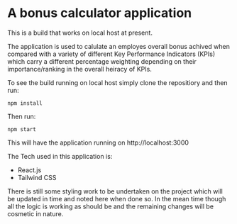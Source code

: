 # A bonus calculator application

This is a build that works on local host at present.

The application is used to calulate an employes overall bonus achived when compared with a variety of different Key Performance Indicators (KPIs) which carry a different percentage weighting depending on their importance/ranking in the overall heiracy of KPIs.

To see the build running on local host simply clone the repositiory and then run:

```
npm install
```

Then run:

```
npm start
```

This will have the application running on http://localhost:3000

The Tech used in this application is:
- React.js
- Tailwind CSS


There is still some styling work to be undertaken on the project which will be updated in time and noted here when done so.  In the mean time though all the logic is working as should be and the remaining changes will be cosmetic in nature.
